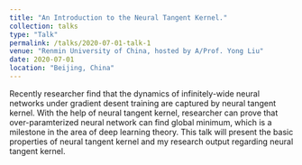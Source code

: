 ```yaml
---
title: "An Introduction to the Neural Tangent Kernel."
collection: talks
type: "Talk"
permalink: /talks/2020-07-01-talk-1
venue: "Renmin University of China, hosted by A/Prof. Yong Liu"
date: 2020-07-01
location: "Beijing, China"
---
```


Recently researcher find that the dynamics of infinitely-wide neural networks under gradient desent training are captured by neural tangent kernel. With the help of neural tangent kernel, researcher can prove that over-paramterized neural network can find global minimum, which is a milestone in the area of deep learning theory. This talk will present the basic properties of neural tangent kernel and my research output regarding neural tangent kernel.
